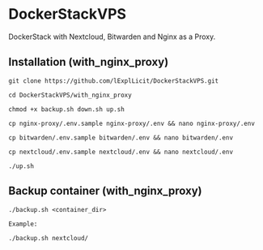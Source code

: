 # DockerStackVPS
DockerStack with Nextcloud, Bitwarden and Nginx as a Proxy.

## Installation (with_nginx_proxy)

```
git clone https://github.com/lExplLicit/DockerStackVPS.git

cd DockerStackVPS/with_nginx_proxy

chmod +x backup.sh down.sh up.sh

cp nginx-proxy/.env.sample nginx-proxy/.env && nano nginx-proxy/.env

cp bitwarden/.env.sample bitwarden/.env && nano bitwarden/.env

cp nextcloud/.env.sample nextcloud/.env && nano nextcloud/.env

./up.sh
```


## Backup container (with_nginx_proxy)

```
./backup.sh <container_dir>

Example:

./backup.sh nextcloud/
```
